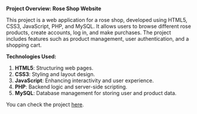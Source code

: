 **Project Overview: Rose Shop Website**

This project is a web application for a rose shop, developed using HTML5, CSS3, JavaScript, PHP, and MySQL. It allows users to browse different rose products, create accounts, log in, and make purchases. The project includes features such as product management, user authentication, and a shopping cart.

**Technologies Used:**
1. **HTML5**: Structuring web pages.
2. **CSS3**: Styling and layout design.
3. **JavaScript**: Enhancing interactivity and user experience.
4. **PHP**: Backend logic and server-side scripting.
5. **MySQL**: Database management for storing user and product data.

You can check the project [here](https://github.com/almoneim80/Rose-Shop-website).
